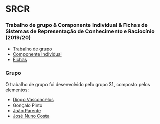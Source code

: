 # SRCR
### Trabalho de grupo & Componente Individual & Fichas de Sistemas de Representação de Conhecimento e Raciocínio (2019/20)

* [Trabalho de grupo](Trabalho_grupo/)
* [Componente Individual](Trabalho_individual/)
* [Fichas](Fichas/)

### Grupo
O trabalho de grupo foi desenvolvido pelo grupo 31, composto pelos elementos:
* [Diogo Vasconcelos](https://github.com/absolutmiei)
* Gonçalo Pinto
* [João Parente](https://github.com/Joao-Parente)
* [José Nuno Costa](https://github.com/jnuno420)